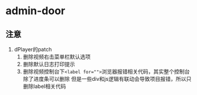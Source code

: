 # admin-door

## 注意

1. dPlayer的patch
    1. 删除视频右击菜单栏默认选项
    2. 删除默认日志打印提示
    3. 删除视频控制台下`<label for="">`浏览器报错相关代码，其实整个控制台除了进度条可以删除
       但是一些div和js逻辑有联动会导致项目报错，所以只删除label相关代码
